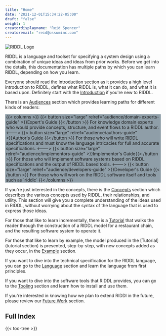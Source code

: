 ```yaml
---
title: "Home"
date: "2021-12-01T15:34:22-05:00"
draft: "false" 
weight: 1 
creatordisplayname: "Reid Spencer"
creatoremail: "reid@ossuminc.com"
---
```


![RIDDL Logo](/images/RIDDL-Logo-128x128.png)

RIDDL is a language and toolset for specifying a system design 
using a combination of unique ideas and ideas from prior works. 
Before we get into the details, this documentation has multiple
paths by which you can learn RIDDL, depending on how you learn.

Everyone should read the [Introduction](introduction) section as it
provides a high level introduction to RIDDL, defines what RIDDL is, 
what it can do, and what it is based upon.  Definitely start 
with the [Introduction](introduction) if you're new to RIDDL.

There is an [Audiences](audience) section which provides learning 
paths for different kinds of readers:
<div style="background-color: #8f9ea8; padding-left: 3px">
{{< columns >}}
{{< button size="large" relref="audience/domain-experts-guide" >}}Expert's Guide {{< /button >}}
For knowledge domain experts who would provide concepts, structure, and event 
flows to a RIDDL author. 
<--->
{{< button size="large" relref="audience/authors-guide" >}}Author's Guide {{< /button >}}
For those who will write RIDDL specifications and must know the language 
intricacies for full and accurate specifications.
<--->
{{< button size="large" relref="audience/implementors-guide" >}}Implementor's Guide{{< /button >}}
For those who will implement software systems based on RIDDL specifications and
the output of RIDDL based tools.
<--->
{{< button size="large" relref="audience/developers-guide" >}}Developer's Guide {{< /button >}}
For those who will work on  the RIDDL software itself and tools such as `riddlc` 
{{< /columns >}}
</div>

If you're just interested in the concepts, there is the [Concepts](concepts) 
section which describes the various concepts used by RIDDL, their relationships,
and utility. This section will give you a complete understanding of the ideas
used in RIDDL, without worrying about the syntax of the language that is used
to express those ideas.

For those that like to learn incrementally, there is a 
[Tutorial](tutorial) that walks the reader through the 
construction 
of a RIDDL model for a restaurant chain, and the resulting software system 
to operate it.

For those that like to learn by example, the model produced in the 
[Tutorial](tutorial section) is presented, step-by-step, with new concepts 
added as they occur, in the [Example](examples) section.

If you want to dive into the technical specification for the RIDDL language,
you can go to the [Language](language) section and learn the language from 
first principles. 

If you want to dive into the software tools that RIDDL provides, you can go
to the [Tooling](tooling) section and learn how to install and use them. 

If you're interested in knowing how we plan to extend RIDDl in the future, 
please review our [Future Work](future-work) section. 

## Full Index

{{< toc-tree >}}
